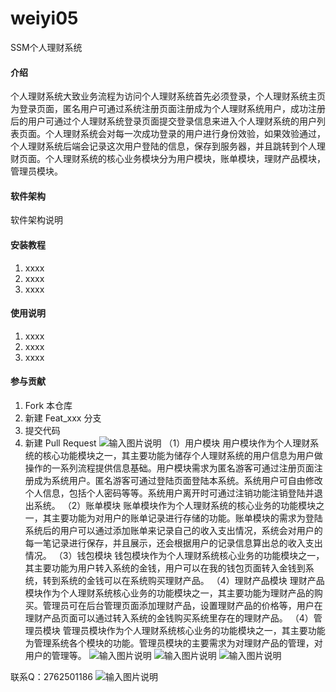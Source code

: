 # weiyi05
SSM个人理财系统
#### 介绍
个人理财系统大致业务流程为访问个人理财系统首先必须登录，个人理财系统主页为登录页面，匿名用户可通过系统注册页面注册成为个人理财系统用户，成功注册后的用户可通过个人理财系统登录页面提交登录信息来进入个人理财系统的用户列表页面。个人理财系统会对每一次成功登录的用户进行身份效验，如果效验通过，个人理财系统后端会记录这次用户登陆的信息，保存到服务器，并且跳转到个人理财页面。个人理财系统的核心业务模块分为用户模块，账单模块，理财产品模块，管理员模块。

#### 软件架构
软件架构说明


#### 安装教程

1.  xxxx
2.  xxxx
3.  xxxx

#### 使用说明

1.  xxxx
2.  xxxx
3.  xxxx

#### 参与贡献

1.  Fork 本仓库
2.  新建 Feat_xxx 分支
3.  提交代码
4.  新建 Pull Request
![输入图片说明](https://images.gitee.com/uploads/images/2020/1121/231016_6a30edbf_4865385.png "屏幕截图.png")
（1）用户模块
用户模块作为个人理财系统的核心功能模块之一，其主要功能为储存个人理财系统的用户信息为用户做操作的一系列流程提供信息基础。用户模块需求为匿名游客可通过注册页面注册成为系统用户。匿名游客可通过登陆页面登陆本系统。系统用户可自由修改个人信息，包括个人密码等等。系统用户离开时可通过注销功能注销登陆并退出系统。
（2）账单模块
账单模块作为个人理财系统的核心业务的功能模块之一，其主要功能为对用户的账单记录进行存储的功能。账单模块的需求为登陆系统后的用户可以通过添加账单来记录自己的收入支出情况，系统会对用户的每一笔记录进行保存，并且展示，还会根据用户的记录信息算出总的收入支出情况。 
（3）钱包模块
钱包模块作为个人理财系统核心业务的功能模块之一，其主要功能为用户转入系统的金钱，用户可以在我的钱包页面转入金钱到系统，转到系统的金钱可以在系统购买理财产品。
（4）理财产品模块
理财产品模块作为个人理财系统核心业务的功能模块之一，其主要功能为理财产品的购买。管理员可在后台管理页面添加理财产品，设置理财产品的价格等，用户在理财产品页面可以通过转入系统的金钱购买系统里存在的理财产品。
（4）管理员模块
管理员模块作为个人理财系统核心业务的功能模块之一，其主要功能为管理系统各个模块的功能。管理员模块的主要需求为对理财产品的管理，对用户的管理等。
![输入图片说明](https://images.gitee.com/uploads/images/2020/1121/231101_b26bba76_4865385.png "屏幕截图.png")
![输入图片说明](https://images.gitee.com/uploads/images/2020/1121/231110_3429da6e_4865385.png "屏幕截图.png")
![输入图片说明](https://images.gitee.com/uploads/images/2020/1121/231119_b6df949b_4865385.png "屏幕截图.png")


联系Q：2762501186
![输入图片说明](https://images.gitee.com/uploads/images/2020/1119/003728_cd598bb9_4865385.jpeg "微信.jpg")
